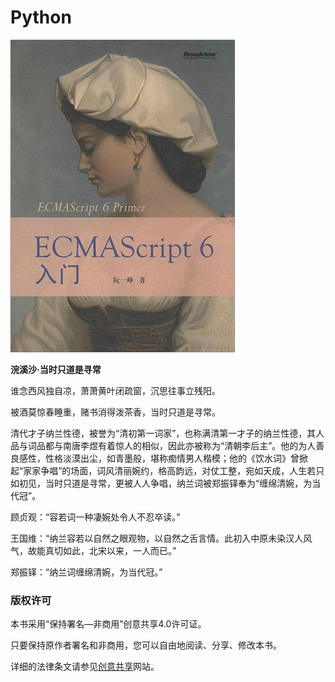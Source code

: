 # Python


[![cover](assets/img/doc/ecma/es6-cover-thumbnail.jpg)](/assets/img/doc/ecma/es6-cover.jpg)

**浣溪沙·当时只道是寻常**

谁念西风独自凉，萧萧黄叶闭疏窗，沉思往事立残阳。

被酒莫惊春睡重，赌书消得泼茶香，当时只道是寻常。

清代才子纳兰性德，被誉为“清初第一词家”，也称满清第一才子的纳兰性德，其人品与词品都与南唐李煜有着惊人的相似，因此亦被称为“清朝李后主”。他的为人善良感性，性格淡漠出尘，如青墨般，堪称痴情男人楷模；他的《饮水词》曾掀起“家家争唱”的场面，词风清丽婉约，格高韵远，对仗工整，宛如天成，人生若只如初见，当时只道是寻常，更被人人争唱，纳兰词被郑振铎奉为“缠绵清婉，为当代冠”。


顾贞观：“容若词一种凄婉处令人不忍卒读。”

王国维：“纳兰容若以自然之眼观物，以自然之舌言情。此初入中原未染汉人风气，故能真切如此，北宋以来，一人而已。”

郑振铎：“纳兰词缠绵清婉，为当代冠。”

### 版权许可

本书采用“保持署名—非商用”创意共享4.0许可证。

只要保持原作者署名和非商用，您可以自由地阅读、分享、修改本书。

详细的法律条文请参见[创意共享](http://creativecommons.org/licenses/by-nc/4.0/)网站。
